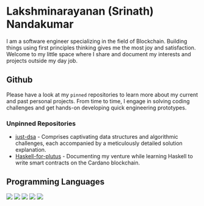 # Lakshminarayanan (Srinath) Nandakumar

I am a software engineer specializing in the field of Blockchain. Building things using first principles thinking gives me the most joy and satisfaction. Welcome to my little space where I share and document my interests and projects outside my day job.

## Github

Please have a look at my `pinned` repositories to learn more about my current and past personal projects. From time to time, I engage in solving coding challenges and  get hands-on developing quick engineering prototypes. 

### Unpinned Repositories

* [just-dsa](https://github.com/srinathln7/just-dsa) - Comprises captivating data structures and algorithmic challenges, each accompanied by a meticulously detailed solution explanation.
* [Haskell-for-plutus](https://github.com/srinathln7/Haskell-for-Plutus) - Documenting my venture while learning Haskell to write smart contracts on the Cardano blockchain.
 
## Programming Languages
![](https://img.shields.io/badge/Go-007D9C?logo=go)
![](https://img.shields.io/badge/Rust-F75208?logo=rust)
![](https://img.shields.io/badge/Haskell-5e5086?logo=haskell)
![](https://img.shields.io/badge/Java-4D66A9?logo=jameson)
![](https://shields.io/badge/JavaScript-F7DF1E?logo=JavaScript&logoColor=000&style=flat-square)
